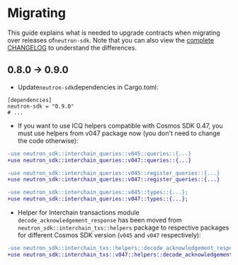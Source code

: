 # Migrating

This guide explains what is needed to upgrade contracts when migrating over releases of`neutron-sdk`. Note that you can
also view the
[complete CHANGELOG](./CHANGELOG.md) to understand the differences.

## 0.8.0 -> 0.9.0

* Update`neutron-sdk`dependencies in Cargo.toml:

```
[dependencies]
neutron-sdk = "0.9.0"
# ...
```

* If you want to use ICQ helpers compatible with Cosmos SDK 0.47, you must use helpers from v047 package now (you don't
  need to change the code otherwise):

```diff
-use neutron_sdk::interchain_queries::v045::queries::{...}
+use neutron_sdk::interchain_queries::v047::queries::{...}

-use neutron_sdk::interchain_queries::v045::register_queries::{...}
+use neutron_sdk::interchain_queries::v047::register_queries::{...}

-use neutron_sdk::interchain_queries::v045::types::{...};
+use neutron_sdk::interchain_queries::v047::types::{...};
```

* Helper for Interchain transactions module `decode_acknowledgement_response` has been moved
  from `neutron_sdk::interchain_txs::helpers` package to respective packages for different Cosmos SDK version (`v045`
  and `v047` respectively):

```diff
-use neutron_sdk::interchain_txs::helpers::decode_acknowledgement_response;
+use neutron_sdk::interchain_txs::v047::helpers::decode_acknowledgement_response;
```